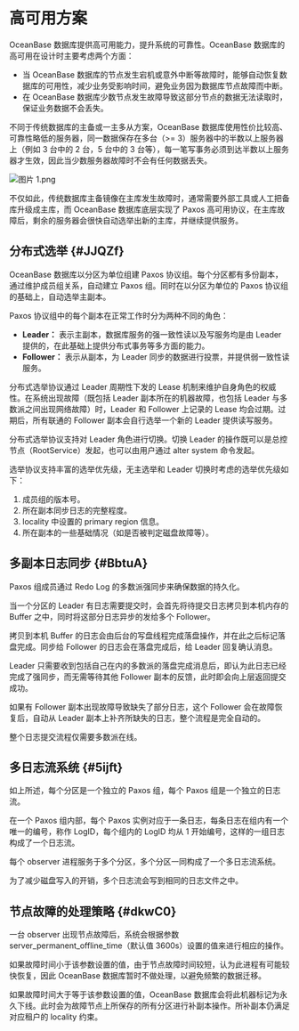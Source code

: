 高可用方案
=====

OceanBase 数据库提供高可用能力，提升系统的可靠性。OceanBase 数据库的高可用在设计时主要考虑两个方面：

* 当 OceanBase 数据库的节点发生宕机或意外中断等故障时，能够自动恢复数据库的可用性，减少业务受影响时间，避免业务因为数据库节点故障而中断。
* 在 OceanBase 数据库少数节点发生故障导致这部分节点的数据无法读取时，保证业务数据不会丢失。

不同于传统数据库的主备或一主多从方案，OceanBase 数据库使用性价比较高、可靠性略低的服务器，同一数据保存在多台（\>= 3）服务器中的半数以上服务器上（例如 3 台中的 2 台，5 台中的 3 台等），每一笔写事务必须到达半数以上服务器才生效，因此当少数服务器故障时不会有任何数据丢失。

![图片 1.png](https://static-aliyun-doc.oss-accelerate.aliyuncs.com/assets/img/zh-CN/1317076061/p184503.png "图片 1.png")

不仅如此，传统数据库主备镜像在主库发生故障时，通常需要外部工具或人工把备库升级成主库，而 OceanBase 数据库底层实现了 Paxos 高可用协议，在主库故障后，剩余的服务器会很快自动选举出新的主库，并继续提供服务。

分布式选举 {#JJQZf}
--------------

OceanBase 数据库以分区为单位组建 Paxos 协议组。每个分区都有多份副本，通过维护成员组关系，自动建立 Paxos 组。同时在以分区为单位的 Paxos 协议组的基础上，自动选举主副本。

Paxos 协议组中的每个副本在正常工作时分为两种不同的角色：

* **Leader：** 表示主副本，数据库服务的强一致性读以及写服务均是由 Leader 提供的，在此基础上提供分布式事务等多方面的能力。
* **Follower：** 表示从副本，为 Leader 同步的数据进行投票，并提供弱一致性读服务。

分布式选举协议通过 Leader 周期性下发的 Lease 机制来维护自身角色的权威性。在系统出现故障（既包括 Leader 副本所在的机器故障，也包括 Leader 与多数派之间出现网络故障）时，Leader 和 Follower 上记录的 Lease 均会过期。过期后，所有联通的 Follower 副本会自行选举一个新的 Leader 提供读写服务。

分布式选举协议支持对 Leader 角色进行切换。切换 Leader 的操作既可以是总控节点（RootService）发起，也可以由用户通过 alter system 命令发起。

选举协议支持丰富的选举优先级，无主选举和 Leader 切换时考虑的选举优先级如下：

1. 成员组的版本号。
2. 所在副本同步日志的完整程度。
3. locality 中设置的 primary region 信息。
4. 所在副本的一些基础情况（如是否被判定磁盘故障等）。

多副本日志同步 {#BbtuA}
----------------

Paxos 组成员通过 Redo Log 的多数派强同步来确保数据的持久化。

当一个分区的 Leader 有日志需要提交时，会首先将待提交日志拷贝到本机内存的 Buffer 之中，同时将这部分日志异步的发给多个 Follower。

拷贝到本机 Buffer 的日志会由后台的写盘线程完成落盘操作，并在此之后标记落盘完成。同步给 Follower 的日志会在落盘完成后，给 Leader 回复确认消息。

Leader 只需要收到包括自己在内的多数派的落盘完成消息后，即认为此日志已经完成了强同步，而无需等待其他 Follower 副本的反馈，此时即会向上层返回提交成功。

如果有 Follower 副本出现故障导致缺失了部分日志，这个 Follower 会在故障恢复后，自动从 Leader 副本上补齐所缺失的日志，整个流程是完全自动的。

整个日志提交流程仅需要多数派在线。

多日志流系统 {#5ijft}
---------------

如上所述，每个分区是一个独立的 Paxos 组，每个 Paxos 组是一个独立的日志流。

在一个 Paxos 组内部，每个 Paxos 实例对应于一条日志，每条日志在组内有一个唯一的编号，称作 LogID，每个组内的 LogID 均从 1 开始编号，这样的一组日志构成了一个日志流。

每个 observer 进程服务于多个分区，多个分区一同构成了一个多日志流系统。

为了减少磁盘写入的开销，多个日志流会写到相同的日志文件之中。

节点故障的处理策略 {#dkwC0}
------------------

一台 observer 出现节点故障后，系统会根据参数 server_permanent_offline_time（默认值 3600s）设置的值来进行相应的操作。

如果故障时间小于该参数设置的值，由于节点故障时间较短，认为此进程有可能较快恢复，因此 OceanBase 数据库暂时不做处理，以避免频繁的数据迁移。

如果故障时间大于等于该参数设置的值，OceanBase 数据库会将此机器标记为永久下线。此时会为故障节点上所保存的所有分区进行补副本操作。所补副本仍满足对应租户的 locality 约束。
